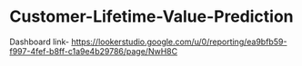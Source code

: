 # Customer-Lifetime-Value-Prediction

Dashboard link-
https://lookerstudio.google.com/u/0/reporting/ea9bfb59-f997-4fef-b8ff-c1a9e4b29786/page/NwH8C
